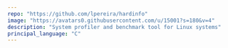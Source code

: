 ```yaml
---
repo: "https://github.com/lpereira/hardinfo"
image: "https://avatars0.githubusercontent.com/u/15001?s=180&v=4"
description: "System profiler and benchmark tool for Linux systems"
principal_language: "C"
---
```

